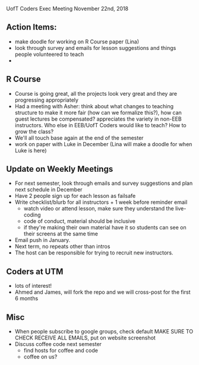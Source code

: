 UofT Coders Exec Meeting
November 22nd, 2018

## Action Items:
- make doodle for working on R Course paper (Lina)
- look through survey and emails for lesson suggestions and things people volunteered to teach 
- 

## R Course
- Course is going great, all the projects look very great and they are progressing appropriately
- Had a meeting with Asher: think about what changes to teaching structure to make it more fair (how can we formalize this?), how can guest lectures be compensated? appreciates the variety in non-EEB instructors. Who else in EEB/UofT Coders would like to teach? How to grow the class?
- We'll all touch base again at the end of the semester
- work on paper with Luke in December (Lina will make a doodle for when Luke is here)

## Update on Weekly Meetings
- For next semester, look through emails and survey suggestions and plan next schedule in December
- Have 2 people sign up for each lesson as failsafe
- Write checklist/blurb for all instructors + 1 week before reminder email
  - watch video or attend lesson, make sure they understand the live-coding
  - code of conduct, material should be inclusive
  - if they're making their own material have it so students can see on their screens at the same time
- Email push in January. 
- Next term, no repeats other than intros
- The host can be responsible for trying to recruit new instructors. 

## Coders at UTM
- lots of interest!
- Ahmed and James, will fork the repo and we will cross-post for the first 6 months

## Misc
- When people subscribe to google groups, check default MAKE SURE TO CHECK RECEIVE ALL EMAILS, put on website screenshot
- Discuss coffee code next semester
  - find hosts for coffee and code
  - coffee on us?
